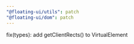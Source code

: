 ```yaml
---
"@floating-ui/utils": patch
"@floating-ui/dom": patch
---
```


fix(types): add getClientRects() to VirtualElement
